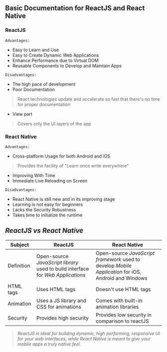 ## Basic Documentation for ReactJS and React Native

### ReactJS
```ssh
Advantages: 
```

- Easy to Learn and Use
- Easy to Create Dynamic Web Applications
- Enhance Performance due to Virtual DOM
- Reusable Components to Develop and Maintain Apps

```ssh
Disadvantages:
```

- The high pace of development
- Poor Documentation
> React technologies update and accelerate so fast that there's no time for proper documentation
- View part
> Covers only the UI layers of the app


### React Native

```ssh
Advantages:
```

- Cross-platform Usage for both Android and iOS
> Provides the facility of "Learn once write everywhere"
- Improving With Time
- Immediate Live Reloading on Screen

```ssh
Disadvantages:
```

- React Native is still new and in its improving stage
- Learning is not easy for beginners
- Lacks the Security Robustness
- Takes time to initialize the runtime



## _ReactJS vs React Native_

| Subject | ReactJS | React Native |
| ------- | ------- | ------------ |
| Definition | Open-source _JavaScript library_ used to build interface for _Web Applications_ |Open-source _JavaScript framework_ used to develop _Mobile Application_ for iOS, Android and Windows |
| HTML tags | Uses HTML tags | Doesn't use HTML tags |
| Animation | Uses a JS library and CSS for animations | Comes with built-in animation libraries |
| Security | Provides high security | Provides low security in comparison to reactJS | 



> _ReactJS is ideal for building dynamic, high performing, responsive UI for your web interfaces, while React Native is meant to give your mobile apps a truly native feel._
